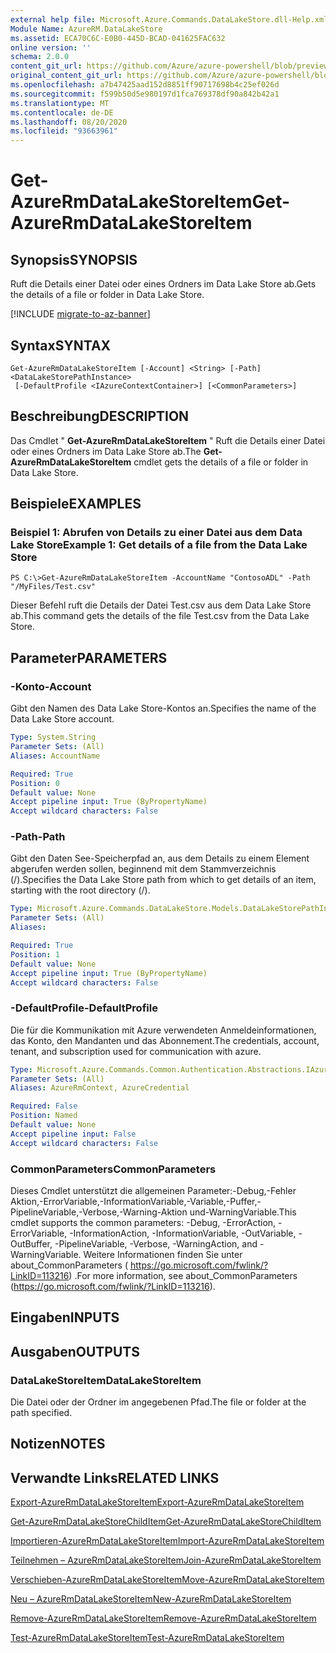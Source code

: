 ```yaml
---
external help file: Microsoft.Azure.Commands.DataLakeStore.dll-Help.xml
Module Name: AzureRM.DataLakeStore
ms.assetid: ECA70C6C-E0B0-445D-BCAD-041625FAC632
online version: ''
schema: 2.0.0
content_git_url: https://github.com/Azure/azure-powershell/blob/preview/src/ResourceManager/DataLakeStore/Commands.DataLakeStore/help/Get-AzureRmDataLakeStoreItem.md
original_content_git_url: https://github.com/Azure/azure-powershell/blob/preview/src/ResourceManager/DataLakeStore/Commands.DataLakeStore/help/Get-AzureRmDataLakeStoreItem.md
ms.openlocfilehash: a7b47425aad152d8851ff90717698b4c25ef026d
ms.sourcegitcommit: f599b50d5e980197d1fca769378df90a842b42a1
ms.translationtype: MT
ms.contentlocale: de-DE
ms.lasthandoff: 08/20/2020
ms.locfileid: "93663961"
---
```

# <span data-ttu-id="76382-101">Get-AzureRmDataLakeStoreItem</span><span class="sxs-lookup"><span data-stu-id="76382-101">Get-AzureRmDataLakeStoreItem</span></span>

## <span data-ttu-id="76382-102">Synopsis</span><span class="sxs-lookup"><span data-stu-id="76382-102">SYNOPSIS</span></span>
<span data-ttu-id="76382-103">Ruft die Details einer Datei oder eines Ordners im Data Lake Store ab.</span><span class="sxs-lookup"><span data-stu-id="76382-103">Gets the details of a file or folder in Data Lake Store.</span></span>

[!INCLUDE [migrate-to-az-banner](../../includes/migrate-to-az-banner.md)]

## <span data-ttu-id="76382-104">Syntax</span><span class="sxs-lookup"><span data-stu-id="76382-104">SYNTAX</span></span>

```
Get-AzureRmDataLakeStoreItem [-Account] <String> [-Path] <DataLakeStorePathInstance>
 [-DefaultProfile <IAzureContextContainer>] [<CommonParameters>]
```

## <span data-ttu-id="76382-105">Beschreibung</span><span class="sxs-lookup"><span data-stu-id="76382-105">DESCRIPTION</span></span>
<span data-ttu-id="76382-106">Das Cmdlet " **Get-AzureRmDataLakeStoreItem** " Ruft die Details einer Datei oder eines Ordners im Data Lake Store ab.</span><span class="sxs-lookup"><span data-stu-id="76382-106">The **Get-AzureRmDataLakeStoreItem** cmdlet gets the details of a file or folder in Data Lake Store.</span></span>

## <span data-ttu-id="76382-107">Beispiele</span><span class="sxs-lookup"><span data-stu-id="76382-107">EXAMPLES</span></span>

### <span data-ttu-id="76382-108">Beispiel 1: Abrufen von Details zu einer Datei aus dem Data Lake Store</span><span class="sxs-lookup"><span data-stu-id="76382-108">Example 1: Get details of a file from the Data Lake Store</span></span>
```
PS C:\>Get-AzureRmDataLakeStoreItem -AccountName "ContosoADL" -Path "/MyFiles/Test.csv"
```

<span data-ttu-id="76382-109">Dieser Befehl ruft die Details der Datei Test.csv aus dem Data Lake Store ab.</span><span class="sxs-lookup"><span data-stu-id="76382-109">This command gets the details of the file Test.csv from the Data Lake Store.</span></span>

## <span data-ttu-id="76382-110">Parameter</span><span class="sxs-lookup"><span data-stu-id="76382-110">PARAMETERS</span></span>

### <span data-ttu-id="76382-111">-Konto</span><span class="sxs-lookup"><span data-stu-id="76382-111">-Account</span></span>
<span data-ttu-id="76382-112">Gibt den Namen des Data Lake Store-Kontos an.</span><span class="sxs-lookup"><span data-stu-id="76382-112">Specifies the name of the Data Lake Store account.</span></span>

```yaml
Type: System.String
Parameter Sets: (All)
Aliases: AccountName

Required: True
Position: 0
Default value: None
Accept pipeline input: True (ByPropertyName)
Accept wildcard characters: False
```

### <span data-ttu-id="76382-113">-Path</span><span class="sxs-lookup"><span data-stu-id="76382-113">-Path</span></span>
<span data-ttu-id="76382-114">Gibt den Daten See-Speicherpfad an, aus dem Details zu einem Element abgerufen werden sollen, beginnend mit dem Stammverzeichnis (/).</span><span class="sxs-lookup"><span data-stu-id="76382-114">Specifies the Data Lake Store path from which to get details of an item, starting with the root directory (/).</span></span>

```yaml
Type: Microsoft.Azure.Commands.DataLakeStore.Models.DataLakeStorePathInstance
Parameter Sets: (All)
Aliases: 

Required: True
Position: 1
Default value: None
Accept pipeline input: True (ByPropertyName)
Accept wildcard characters: False
```

### <span data-ttu-id="76382-115">-DefaultProfile</span><span class="sxs-lookup"><span data-stu-id="76382-115">-DefaultProfile</span></span>
<span data-ttu-id="76382-116">Die für die Kommunikation mit Azure verwendeten Anmeldeinformationen, das Konto, den Mandanten und das Abonnement.</span><span class="sxs-lookup"><span data-stu-id="76382-116">The credentials, account, tenant, and subscription used for communication with azure.</span></span>

```yaml
Type: Microsoft.Azure.Commands.Common.Authentication.Abstractions.IAzureContextContainer
Parameter Sets: (All)
Aliases: AzureRmContext, AzureCredential

Required: False
Position: Named
Default value: None
Accept pipeline input: False
Accept wildcard characters: False
```

### <span data-ttu-id="76382-117">CommonParameters</span><span class="sxs-lookup"><span data-stu-id="76382-117">CommonParameters</span></span>
<span data-ttu-id="76382-118">Dieses Cmdlet unterstützt die allgemeinen Parameter:-Debug,-Fehler Aktion,-ErrorVariable,-InformationVariable,-Variable,-Puffer,-PipelineVariable,-Verbose,-Warning-Aktion und-WarningVariable.</span><span class="sxs-lookup"><span data-stu-id="76382-118">This cmdlet supports the common parameters: -Debug, -ErrorAction, -ErrorVariable, -InformationAction, -InformationVariable, -OutVariable, -OutBuffer, -PipelineVariable, -Verbose, -WarningAction, and -WarningVariable.</span></span> <span data-ttu-id="76382-119">Weitere Informationen finden Sie unter about_CommonParameters ( https://go.microsoft.com/fwlink/?LinkID=113216) .</span><span class="sxs-lookup"><span data-stu-id="76382-119">For more information, see about_CommonParameters (https://go.microsoft.com/fwlink/?LinkID=113216).</span></span>

## <span data-ttu-id="76382-120">Eingaben</span><span class="sxs-lookup"><span data-stu-id="76382-120">INPUTS</span></span>

## <span data-ttu-id="76382-121">Ausgaben</span><span class="sxs-lookup"><span data-stu-id="76382-121">OUTPUTS</span></span>

### <span data-ttu-id="76382-122">DataLakeStoreItem</span><span class="sxs-lookup"><span data-stu-id="76382-122">DataLakeStoreItem</span></span>
<span data-ttu-id="76382-123">Die Datei oder der Ordner im angegebenen Pfad.</span><span class="sxs-lookup"><span data-stu-id="76382-123">The file or folder at the path specified.</span></span>

## <span data-ttu-id="76382-124">Notizen</span><span class="sxs-lookup"><span data-stu-id="76382-124">NOTES</span></span>

## <span data-ttu-id="76382-125">Verwandte Links</span><span class="sxs-lookup"><span data-stu-id="76382-125">RELATED LINKS</span></span>

[<span data-ttu-id="76382-126">Export-AzureRmDataLakeStoreItem</span><span class="sxs-lookup"><span data-stu-id="76382-126">Export-AzureRmDataLakeStoreItem</span></span>](./Export-AzureRmDataLakeStoreItem.md)

[<span data-ttu-id="76382-127">Get-AzureRmDataLakeStoreChildItem</span><span class="sxs-lookup"><span data-stu-id="76382-127">Get-AzureRmDataLakeStoreChildItem</span></span>](./Get-AzureRmDataLakeStoreChildItem.md)

[<span data-ttu-id="76382-128">Importieren-AzureRmDataLakeStoreItem</span><span class="sxs-lookup"><span data-stu-id="76382-128">Import-AzureRmDataLakeStoreItem</span></span>](./Import-AzureRmDataLakeStoreItem.md)

[<span data-ttu-id="76382-129">Teilnehmen – AzureRmDataLakeStoreItem</span><span class="sxs-lookup"><span data-stu-id="76382-129">Join-AzureRmDataLakeStoreItem</span></span>](./Join-AzureRmDataLakeStoreItem.md)

[<span data-ttu-id="76382-130">Verschieben-AzureRmDataLakeStoreItem</span><span class="sxs-lookup"><span data-stu-id="76382-130">Move-AzureRmDataLakeStoreItem</span></span>](./Move-AzureRmDataLakeStoreItem.md)

[<span data-ttu-id="76382-131">Neu – AzureRmDataLakeStoreItem</span><span class="sxs-lookup"><span data-stu-id="76382-131">New-AzureRmDataLakeStoreItem</span></span>](./New-AzureRmDataLakeStoreItem.md)

[<span data-ttu-id="76382-132">Remove-AzureRmDataLakeStoreItem</span><span class="sxs-lookup"><span data-stu-id="76382-132">Remove-AzureRmDataLakeStoreItem</span></span>](./Remove-AzureRmDataLakeStoreItem.md)

[<span data-ttu-id="76382-133">Test-AzureRmDataLakeStoreItem</span><span class="sxs-lookup"><span data-stu-id="76382-133">Test-AzureRmDataLakeStoreItem</span></span>](./Test-AzureRmDataLakeStoreItem.md)


